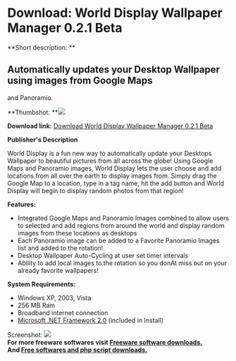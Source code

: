 # Download: World Display Wallpaper Manager 0.2.1 Beta

**Short description: **

## Automatically updates your Desktop Wallpaper using images from Google Maps
and Panoramio.

  
**Thumbshot: **![](http://www.freewarefiles.com/screenshot/worlddisplay_md.gif)   
  
**Download link:** [Download World Display Wallpaper Manager 0.2.1 Beta](http://freesoftwares.boysofts.com/World-Display-Wallpaper-Manager-Beta_program_34335.html)  
  

**Publisher's Description**  
  

World Display is a fun new way to automatically update your Desktops Wallpaper
to beautiful pictures from all across the globe! Using Google Maps and
Panoramio images, World Display lets the user choose and add locations from
all over the earth to display images from. Simply drag the Google Map to a
location, type in a tag name, hit the add button and World Display will begin
to display random photos from that region!

**Features:**

  * Integrated Google Maps and Panoramio Images combined to allow users to selected and add regions from around the world and display random images from these locations as desktops 
  * Each Panoramio image can be added to a Favorite Panoramio Images list and added to the rotation! 
  * Desktop Wallpaper Auto-Cycling at user set timer intervals 
  * Ability to add local images to the rotation so you donAt miss out on your already favorite wallpapers! 

**System Requirements:**

  * Windows XP, 2003, Vista 
  * 256 MB Ram 
  * Broadband internet connection 
  * [Microsoft .NET Framework 2.0](http://www.freewarefiles.com/program_10_108_16026.html) (included in Install) 

  
  
Screenshot: ![](http://www.freewarefiles.com/screenshot/worlddisplay.gif)  
**For more freeware softwares visit [Freeware software downloads.](http://freesoftwares.boysofts.com/)**   
**And [Free softwares and php script downloads.](http://www.boysofts.com/)**

